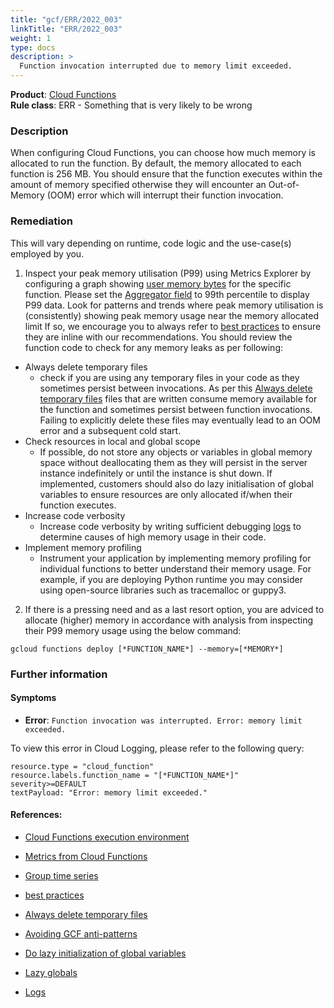 ```yaml
---
title: "gcf/ERR/2022_003"
linkTitle: "ERR/2022_003"
weight: 1
type: docs
description: >
  Function invocation interrupted due to memory limit exceeded.
---
```


**Product**: [Cloud Functions](https://cloud.google.com/functions)\
**Rule class**: ERR - Something that is very likely to be wrong

### Description

When configuring Cloud Functions, you can choose how much memory is allocated to run the function. By default, the memory allocated to each function is 256 MB. You should ensure that the function executes within the amount of memory specified otherwise they will encounter an Out-of-Memory (OOM) error which will interrupt their function invocation.

### Remediation

This will vary depending on runtime, code logic and the use-case(s) employed by you.

1. Inspect your peak memory utilisation (P99) using Metrics Explorer by configuring a graph showing [user memory bytes](https://cloud.google.com/monitoring/api/metrics_gcp#gcp-cloudfunctions) for the specific function. Please set the [Aggregator field](https://cloud.google.com/monitoring/charts/metrics-selector#groupby-option) to 99th percentile to display P99 data. Look for patterns and trends where peak memory utilisation is (consistently) showing peak memory usage near the memory allocated limit If so, we encourage you to always refer to [best practices](https://cloud.google.com/functions/docs/bestpractices/tips#correctness) to ensure they are inline with our recommendations. You should review the function code to check for any memory leaks as per following:
  -  Always delete temporary files
     - check if you are using any temporary files in your code as they sometimes persist between invocations. As per this [Always delete temporary files](https://cloud.google.com/functions/docs/bestpractices/tips#always_delete_temporary_files)   files that are written consume memory available for the function and sometimes persist between function invocations. Failing to explicitly delete these files may eventually lead to an OOM error and a subsequent cold start.
  -  Check resources in local and global scope
     -  If possible, do not store any objects or variables in global memory space without deallocating them as they will persist in the server instance indefinitely or until the instance is shut down. If implemented, customers should also do lazy initialisation of global variables to ensure resources are only allocated if/when their function executes.
  -  Increase code verbosity
     - Increase code verbosity by writing sufficient debugging [logs](https://cloud.google.com/functions/docs/monitoring/logging) to determine causes of high memory usage in their code.
  -  Implement memory profiling
     - Instrument your application by implementing memory profiling for individual functions to better understand their memory usage. For example, if you are deploying Python runtime you may consider using open-source libraries such as tracemalloc or guppy3.

2. If there is a pressing need and as a last resort option, you are adviced to allocate (higher) memory in accordance with analysis from inspecting their P99 memory usage using the below command:

```
gcloud functions deploy [*FUNCTION_NAME*] --memory=[*MEMORY*]
```


### Further information

#### Symptoms
- **Error**: ```Function invocation was interrupted. Error: memory limit exceeded.```

To view this error in Cloud Logging, please refer to the following query:


```
resource.type = "cloud_function"
resource.labels.function_name = "[*FUNCTION_NAME*]"
severity>=DEFAULT
textPayload: "Error: memory limit exceeded."
```

#### References:

- [Cloud Functions execution environment](https://cloud.google.com/functions/docs/concepts/exec#memory)

- [Metrics from Cloud Functions](https://cloud.google.com/monitoring/api/metrics_gcp#gcp-cloudfunctions)

- [Group time series](https://cloud.google.com/monitoring/charts/metrics-selector#groupby-option)

- [best practices](https://cloud.google.com/functions/docs/bestpractices/tips#correctness)

- [Always delete temporary files](https://cloud.google.com/functions/docs/bestpractices/tips#always_delete_temporary_files)

- [Avoiding GCF anti-patterns](https://cloud.google.com/blog/topics/developers-practitioners/avoiding-gcf-anti-patterns-part-2-how-reuse-cloud-function-instances-future-invocations)

- [Do lazy initialization of global variables](https://cloud.google.com/functions/docs/bestpractices/tips#do_lazy_initialization_of_global_variables)

- [Lazy globals](https://cloud.google.com/functions/docs/samples/functions-tips-lazy-globals)

- [Logs](https://cloud.google.com/functions/docs/monitoring/logging)
